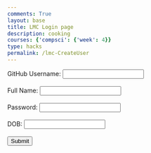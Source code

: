 ```yaml
---
comments: True
layout: base
title: LMC Login page
description: cooking
courses: {'compsci': {'week': 4}}
type: hacks
permalink: /lmc-CreateUser
---
```

<style>

</style>
<form onsubmit="submitForm(event)">
	<label for="username">GitHub Username:</label>
	<input type="text" id="username" name="username" required /><br /><br />
	<label for="fullName">Full Name:</label>
	<input type="text" id="fullName" name="fullName" required /><br /><br />
	<label for="password">Password:</label>
	<input type="password" id="password" name="password" required /><br /><br />
    <label for="dob">DOB:</label>
	<input type="dob" id="dob" name="dob" required /><br /><br />
	<input type="submit" value="Submit" />
</form>

<script type = "module">
    import { uri, options } from '{{site.baseurl}}/assets/js/api/config.js';
	let users = [];
    const url = uri + '/api/users/authenticate';
	function submitForm(event) {
		event.preventDefault();
		const formData = new FormData(event.target);
		const name = formData.get("fullName");
		const uid = formData.get("username");
		const password = formData.get("password");
        const dob = formData.get("dob");

		const payload = {
			name,
			uid,
			password,
            dob
		};

		const authOptions = {
            ...options, // This will copy all properties from options
            method: 'POST', // Override the method property
            cache: 'no-cache', // Set the cache property
            body: JSON.stringify(body)
        };
        fetch(uri, authOptions)
			.then((response) => {
				if (response.ok) {
					return response.json();
				} else {
					alert("server error");
					throw new Error("server");
				}
			})
			// .then((data) => {
			// 	const table = document.getElementById("userTable");
			// 	const row = table.insertRow();
			// 	row.setAttribute("data-id", data.id);
			// 	[
			// 		data.name,
			// 		data.uid
			// 	].forEach((value) => {
			// 		const cell = row.insertCell();
			// 		cell.innerText = value;
			// 	});

			// 	const editCell = row.insertCell();
			// 	const editButton = document.createElement("button");
			// 	editButton.innerHTML = "Edit";
			// 	editButton.addEventListener("click", editUser);
			// 	editCell.appendChild(editButton);

			// 	const deleteCell = row.insertCell();
			// 	const deleteButton = document.createElement("button");
			// 	deleteButton.innerText = "Delete";
			// 	deleteButton.addEventListener("click", () => deleteUser(user.id, row));
			// 	deleteCell.appendChild(deleteButton);

			// 	users.push(data);
			// 	alert("Created sucessfully!");
			// })
			.catch((error) => console.error("Error:", error));
	}

	function editUser(event) {
		const id = event.currentTarget.parentElement.parentElement.getAttribute("data-id");
		document.getElementById("editId").value = id;

		const form = document.getElementById("editForm");
		const user = users.find((u) => u.id == id);

		form.querySelector("#editusername").value = user.uid;
		form.querySelector("#editFullName").value = user.name;

		document.getElementById("editModalBackdrop").style.display = "block";
	}

	// Fetch users and ensure close modal interaction
	// document.addEventListener("DOMContentLoaded", function () {
	// 	document.getElementById("closeModal").addEventListener("click", function () {
	// 		document.getElementById("editModalBackdrop").style.display = "none";
	// 	});
	// });

	function submitEdit(event) {
		event.preventDefault();
		const formData = new FormData(event.target);
		const id = formData.get("editId");
		const name = formData.get("editFullName");
		const uid = formData.get("editusername");
        const dob = formData.get("editdob");

		const payload = {
			id,
			name,
			uid,
            dob
		};

		fetch(`${apiUrl}${id}`, {
			method: "PUT",
			headers: {
				"Content-Type": "application/json",
			},
			body: JSON.stringify(payload),
		}).then((response) => {
			if (response.ok) {
				// Update the corresponding row in the table
				const row = document.querySelector(`tr[data-id='${id}']`);
				row.cells[0].innerText = name;
				row.cells[1].innerText = uid;
				row.cells[2].innerText = dob;


				// Show an alert indicating success
				alert("User information updated successfully.");
			}
		});

		document.getElementById("editModalBackdrop").style.display = "none";
	}

	function deleteUser(id, row) {
		const confirmation = prompt('Type "DELETE" to confirm.');
		if (confirmation === "DELETE") {
			fetch(`${apiUrl}${id}`, {
				method: "DELETE",
			})
				.then(() => {
					row.remove();
					alert("User deleted successfully");
				})
				.catch((error) => {
					console.error("Error:", error);
				});
		}
	}
</script>

<style>
	.modal-backdrop {
		display: none;
		position: fixed;
		top: 0;
		left: 0;
		width: 100%;
		height: 100%;
		background-color: rgba(0, 0, 0, 0.7);
		z-index: 1;
	}

	.modal-content {
		position: absolute;
		top: 50%;
		left: 50%;
		transform: translate(-50%, -50%);
		background: #272726;
		padding: 40px;
		z-index: 2;
	}

	.close-modal {
		position: absolute;
		top: 10px;
		right: 10px;
		cursor: pointer;
		background: none;
		border: none;
		font-size: 24px;
		color: white;
	}

	.wrapper,
	section {
		max-width: 900px;
	}
</style>